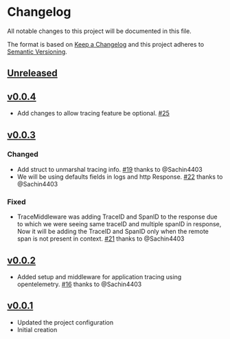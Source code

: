 # Changelog
All notable changes to this project will be documented in this file.

The format is based on [Keep a Changelog](http://keepachangelog.com/en/1.0.0/)
and this project adheres to [Semantic Versioning](http://semver.org/spec/v2.0.0.html).

## [Unreleased]

## [v0.0.4]
- Add changes to allow tracing feature be optional. [#25](https://github.com/xmidt-org/candlelight/pull/25)

## [v0.0.3]
### Changed
- Add struct to unmarshal tracing info. [#19](https://github.com/xmidt-org/candlelight/pull/19) thanks to @Sachin4403
- We will be using defaults fields in logs and http Response.  [#22](https://github.com/xmidt-org/candlelight/pull/22) thanks to @Sachin4403
### Fixed
- TraceMiddleware was adding TraceID and SpanID to the response due to which we were seeing same traceID and multiple spanID in response, Now it will be adding the TraceID and SpanID only when the remote span is not present in context. [#21](https://github.com/xmidt-org/candlelight/pull/21) thanks to @Sachin4403

## [v0.0.2]
- Added setup and middleware for application tracing using opentelemetry. [#16](https://github.com/xmidt-org/candlelight/pull/16) thanks to @Sachin4403

## [v0.0.1]
- Updated the project configuration
- Initial creation

[Unreleased]: https://github.com/xmidt-org/candlelight/compare/v0.0.4..HEAD
[v0.0.4]: https://github.com/xmidt-org/candlelight/compare/v0.0.3..v0.0.4
[v0.0.3]: https://github.com/xmidt-org/candlelight/compare/v0.0.2..v0.0.3
[v0.0.2]: https://github.com/xmidt-org/candlelight/compare/v0.0.1..v0.0.2
[v0.0.1]: https://github.com/xmidt-org/candlelight/compare/v0.0.0..v0.0.1
